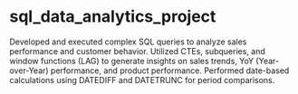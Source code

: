 # sql_data_analytics_project
Developed and executed complex SQL queries to analyze sales performance and customer behavior. Utilized CTEs, subqueries, and window functions (LAG) to generate insights on sales trends, YoY (Year-over-Year) performance, and product performance. Performed date-based calculations using DATEDIFF and DATETRUNC for period comparisons.
